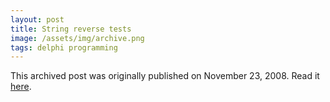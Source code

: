 ```yaml
---
layout: post
title: String reverse tests
image: /assets/img/archive.png
tags: delphi programming
---
```

This archived post was originally published on November 23, 2008. Read it [here](/alex.ciobanu.org/index6c46.html).
